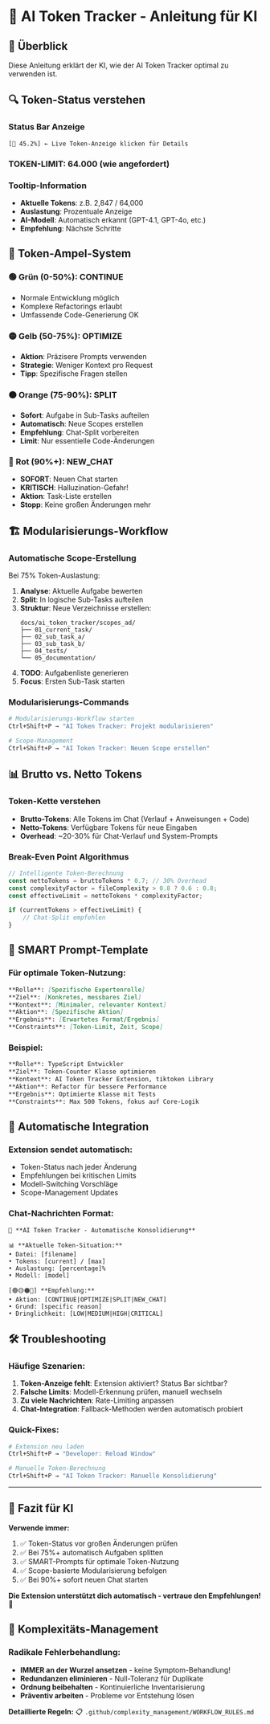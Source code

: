 # 🤖 AI Token Tracker - Anleitung für KI

## 🎯 Überblick
Diese Anleitung erklärt der KI, wie der AI Token Tracker optimal zu verwenden ist.

## 🔍 Token-Status verstehen

### Status Bar Anzeige
```
[🤖 45.2%] ← Live Token-Anzeige klicken für Details
```

### **TOKEN-LIMIT: 64.000** (wie angefordert)

### Tooltip-Information
- **Aktuelle Tokens**: z.B. 2,847 / 64,000
- **Auslastung**: Prozentuale Anzeige
- **AI-Modell**: Automatisch erkannt (GPT-4.1, GPT-4o, etc.)
- **Empfehlung**: Nächste Schritte

## 🚦 Token-Ampel-System

### 🟢 Grün (0-50%): CONTINUE
- Normale Entwicklung möglich
- Komplexe Refactorings erlaubt
- Umfassende Code-Generierung OK

### 🟡 Gelb (50-75%): OPTIMIZE
- **Aktion**: Präzisere Prompts verwenden
- **Strategie**: Weniger Kontext pro Request
- **Tipp**: Spezifische Fragen stellen

### 🟠 Orange (75-90%): SPLIT
- **Sofort**: Aufgabe in Sub-Tasks aufteilen
- **Automatisch**: Neue Scopes erstellen
- **Empfehlung**: Chat-Split vorbereiten
- **Limit**: Nur essentielle Code-Änderungen

### 🔴 Rot (90%+): NEW_CHAT
- **SOFORT**: Neuen Chat starten
- **KRITISCH**: Halluzination-Gefahr!
- **Aktion**: Task-Liste erstellen
- **Stopp**: Keine großen Änderungen mehr

## 🏗️ Modularisierungs-Workflow

### Automatische Scope-Erstellung
Bei 75% Token-Auslastung:
1. **Analyse**: Aktuelle Aufgabe bewerten
2. **Split**: In logische Sub-Tasks aufteilen
3. **Struktur**: Neue Verzeichnisse erstellen:
   ```
   docs/ai_token_tracker/scopes_ad/
   ├── 01_current_task/
   ├── 02_sub_task_a/
   ├── 03_sub_task_b/
   ├── 04_tests/
   └── 05_documentation/
   ```
4. **TODO**: Aufgabenliste generieren
5. **Focus**: Ersten Sub-Task starten

### Modularisierungs-Commands
```bash
# Modularisierungs-Workflow starten
Ctrl+Shift+P → "AI Token Tracker: Projekt modularisieren"

# Scope-Management
Ctrl+Shift+P → "AI Token Tracker: Neuen Scope erstellen"
```

## 📊 Brutto vs. Netto Tokens

### Token-Kette verstehen
- **Brutto-Tokens**: Alle Tokens im Chat (Verlauf + Anweisungen + Code)
- **Netto-Tokens**: Verfügbare Tokens für neue Eingaben
- **Overhead**: ~20-30% für Chat-Verlauf und System-Prompts

### Break-Even Point Algorithmus
```typescript
// Intelligente Token-Berechnung
const nettoTokens = bruttoTokens * 0.7; // 30% Overhead
const complexityFactor = fileComplexity > 0.8 ? 0.6 : 0.8;
const effectiveLimit = nettoTokens * complexityFactor;

if (currentTokens > effectiveLimit) {
    // Chat-Split empfohlen
}
```

## 🎯 SMART Prompt-Template

### Für optimale Token-Nutzung:
```markdown
**Rolle**: [Spezifische Expertenrolle]
**Ziel**: [Konkretes, messbares Ziel]
**Kontext**: [Minimaler, relevanter Kontext]
**Aktion**: [Spezifische Aktion]
**Ergebnis**: [Erwartetes Format/Ergebnis]
**Constraints**: [Token-Limit, Zeit, Scope]
```

### Beispiel:
```markdown
**Rolle**: TypeScript Entwickler
**Ziel**: Token-Counter Klasse optimieren  
**Kontext**: AI Token Tracker Extension, tiktoken Library
**Aktion**: Refactor für bessere Performance
**Ergebnis**: Optimierte Klasse mit Tests
**Constraints**: Max 500 Tokens, fokus auf Core-Logik
```

## 🔄 Automatische Integration

### Extension sendet automatisch:
- Token-Status nach jeder Änderung
- Empfehlungen bei kritischen Limits
- Modell-Switching Vorschläge
- Scope-Management Updates

### Chat-Nachrichten Format:
```
🤖 **AI Token Tracker - Automatische Konsolidierung**

📊 **Aktuelle Token-Situation:**
• Datei: [filename]
• Tokens: [current] / [max]
• Auslastung: [percentage]%
• Modell: [model]

[🟢🟡🟠🔴] **Empfehlung:**
• Aktion: [CONTINUE|OPTIMIZE|SPLIT|NEW_CHAT]
• Grund: [specific reason]
• Dringlichkeit: [LOW|MEDIUM|HIGH|CRITICAL]
```

## 🛠️ Troubleshooting

### Häufige Szenarien:
1. **Token-Anzeige fehlt**: Extension aktiviert? Status Bar sichtbar?
2. **Falsche Limits**: Modell-Erkennung prüfen, manuell wechseln
3. **Zu viele Nachrichten**: Rate-Limiting anpassen
4. **Chat-Integration**: Fallback-Methoden werden automatisch probiert

### Quick-Fixes:
```bash
# Extension neu laden
Ctrl+Shift+P → "Developer: Reload Window"

# Manuelle Token-Berechnung
Ctrl+Shift+P → "AI Token Tracker: Manuelle Konsolidierung"
```

---

## 🎯 Fazit für KI

**Verwende immer:**
1. ✅ Token-Status vor großen Änderungen prüfen
2. ✅ Bei 75%+ automatisch Aufgaben splitten  
3. ✅ SMART-Prompts für optimale Token-Nutzung
4. ✅ Scope-basierte Modularisierung befolgen
5. ✅ Bei 90%+ sofort neuen Chat starten

**Die Extension unterstützt dich automatisch - vertraue den Empfehlungen!** 🚀

## 🔧 **Komplexitäts-Management**

### **Radikale Fehlerbehandlung:**
- **IMMER an der Wurzel ansetzen** - keine Symptom-Behandlung!
- **Redundanzen eliminieren** - Null-Toleranz für Duplikate
- **Ordnung beibehalten** - Kontinuierliche Inventarisierung
- **Präventiv arbeiten** - Probleme vor Entstehung lösen

**Detaillierte Regeln:** 📋 `.github/complexity_management/WORKFLOW_RULES.md`
